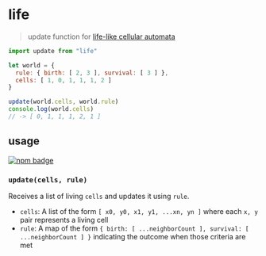 # life
> update function for [life-like cellular automata]

```js
import update from "life"

let world = {
  rule: { birth: [ 2, 3 ], survival: [ 3 ] },
  cells: [ 1, 0, 1, 1, 1, 2 ]
}

update(world.cells, world.rule)
console.log(world.cells)
// -> [ 0, 1, 1, 1, 2, 1 ]
```

## usage
[![npm badge]][npm package]

### `update(cells, rule)`
Receives a list of living `cells` and updates it using `rule`.

* `cells`: A list of the form `[ x0, y0, x1, y1, ...xn, yn ]` where each `x, y` pair represents a living cell
* `rule`: A map of the form `{ birth: [ ...neighborCount ], survival: [ ...neighborCount ] }` indicating the outcome when those criteria are met

[npm package]:                 https://www.npmjs.com/package/life
[npm badge]:                   https://nodei.co/npm/life.png?mini
[life-like cellular automata]: https://en.wikipedia.org/wiki/Life-like_cellular_automata
